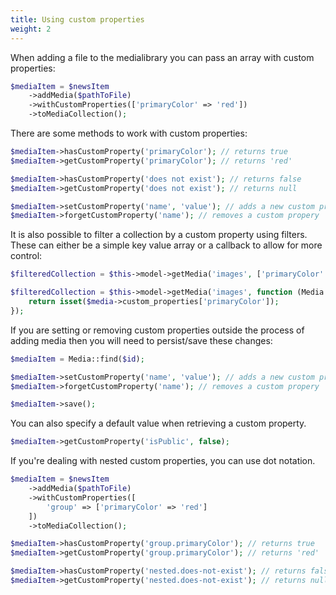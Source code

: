 ```yaml
---
title: Using custom properties
weight: 2
---
```


When adding a file to the medialibrary you can pass an array with custom properties:

```php
$mediaItem = $newsItem
    ->addMedia($pathToFile)
    ->withCustomProperties(['primaryColor' => 'red'])
    ->toMediaCollection();
```

There are some methods to work with custom properties:

```php
$mediaItem->hasCustomProperty('primaryColor'); // returns true
$mediaItem->getCustomProperty('primaryColor'); // returns 'red'

$mediaItem->hasCustomProperty('does not exist'); // returns false
$mediaItem->getCustomProperty('does not exist'); // returns null

$mediaItem->setCustomProperty('name', 'value'); // adds a new custom propery
$mediaItem->forgetCustomProperty('name'); // removes a custom propery
```

It is also possible to filter a collection by a custom property using filters. These can either be a simple key value array or a callback to allow for more control:

```php
$filteredCollection = $this->model->getMedia('images', ['primaryColor' => 'red']);

$filteredCollection = $this->model->getMedia('images', function (Media $media) {
    return isset($media->custom_properties['primaryColor']);
});

```

If you are setting or removing custom properties outside the process of adding media then you will need to persist/save these changes:

```php
$mediaItem = Media::find($id);

$mediaItem->setCustomProperty('name', 'value'); // adds a new custom propery or updates an existing one
$mediaItem->forgetCustomProperty('name'); // removes a custom propery

$mediaItem->save();
```

You can also specify a default value when retrieving a custom property.

```php
$mediaItem->getCustomProperty('isPublic', false);
```

If you're dealing with nested custom properties, you can use dot notation.

```php
$mediaItem = $newsItem
    ->addMedia($pathToFile)
    ->withCustomProperties([
        'group' => ['primaryColor' => 'red']
    ])
    ->toMediaCollection();

$mediaItem->hasCustomProperty('group.primaryColor'); // returns true
$mediaItem->getCustomProperty('group.primaryColor'); // returns 'red'

$mediaItem->hasCustomProperty('nested.does-not-exist'); // returns false
$mediaItem->getCustomProperty('nested.does-not-exist'); // returns null
```
